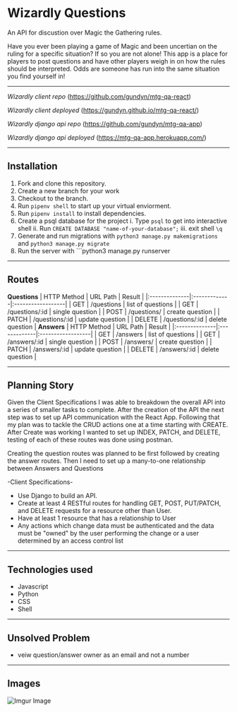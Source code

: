 # Wizardly Questions

An API for discustion over Magic the Gathering rules. 

Have you ever been playing a game of Magic and been uncertian on the ruling for a specific situation? If so you are not alone! This app is a place for players to post questions and have other players weigh in on how the rules should be interpreted. Odds are someone has run into the same situation you find yourself in!

- - - 

*Wizardly client repo*
(https://github.com/gundyn/mtg-qa-react)

*Wizardly client deployed*
(https://gundyn.github.io/mtg-qa-react/)

*Wizardly django api repo*
(https://github.com/gundyn/mtg-qa-app) 

*Wizardly django api deployed*
(https://mtg-qa-app.herokuapp.com/) 

- - -
## Installation
1. Fork and clone this repository.
2. Create a new branch for your work 
3. Checkout to the branch.
4. Run ```pipenv shell``` to start up your virtual enviorment.
5. Run ```pipenv install``` to install dependencies.
6. Create a psql database for the project
    i. Type ```psql``` to get into interactive shell
    ii. Run ```CREATE DATABASE "name-of-your-database";```
    iii. exit shell ```\q```
7. Generate and run migrations with ```python3 manage.py makemigrations``` and ```python3 manage.py migrate```
8. Run the server with ```python3 manage.py runserver

- - -
## Routes 
**Questions**
| HTTP Method   | URL Path     | Result            |
|:--------------|:-------------|:------------------|
| GET           | /questions     | list of questions   |
| GET           | /questions/:id | single question  |
| POST          | /questions/       | create question       |
| PATCH         | /questions/:id | update question       |
| DELETE        | /questions/:id | delete question      |
**Answers**
| HTTP Method   | URL Path     | Result            |
|:--------------|:-------------|:------------------|
| GET           | /answers     | list of questions   |
| GET           | /answers/:id | single question  |
| POST          | /answers/       | create question       |
| PATCH         | /answers/:id | update question       |
| DELETE        | /answers/:id | delete question      |

- - - 
## Planning Story
Given the Client Specifications I was able to breakdown the overall API into a series of smaller tasks to complete. After the creation of the API the next step was to set up API communication with the React App. Following that my plan was to tackle the CRUD actions one at a time starting with CREATE. After Create was working I wanted to set up INDEX, PATCH, and DELETE, testing of each of these routes was done using postman.

Creating the question routes was planned to be first followed by creating the answer routes. Then I need to set up a many-to-one relationship between Answers and Questions

-Client Specifications-  


- Use Django to build an API.
- Create at least 4 RESTful routes for handling GET, POST, PUT/PATCH, and DELETE requests for a resource other than User.
- Have at least 1 resource that has a relationship to User
- Any actions which change data must be authenticated and the data must be "owned" by the user performing the change or a user determined by an access control list

- - -
## Technologies used
- Javascript
- Python
- CSS
- Shell

- - -
## Unsolved Problem
- veiw question/answer owner as an email and not a number
 
- - -
## Images

![Imgur Image](https://imgur.com/G572R6Z.jpg)
